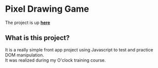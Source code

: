 # Pixel Drawing Game

The project is up **[here](http://ns3251440.ip-87-98-217.eu/agathe-pons/pixel_drawing_game/html/invader.html)**

## What is this project?

It is a really simple front app project using Javascript to test and practice DOM manipulation.  
It was realized during my O'clock training course.
